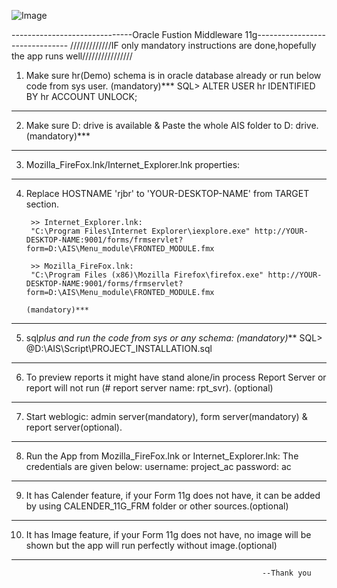 ![Image](https://github.com/user-attachments/assets/9492b063-56aa-4bb0-b7b6-cc3b229bbeab)


------------------------------Oracle Fustion Middleware 11g-------------------------------
/////////////IF only mandatory instructions are done,hopefully the app runs well////////////////
1. Make sure hr(Demo) schema is in oracle database already or run below code from sys user. (mandatory)***
		SQL> ALTER USER hr IDENTIFIED BY hr ACCOUNT UNLOCK;
--------------------------------------------------------
2. Make sure D: drive is available & Paste the whole AIS folder to D: drive. (mandatory)***
--------------------------------------------------------
3. Mozilla_FireFox.lnk/Internet_Explorer.lnk properties:
--------------------------------------------------------
4. Replace HOSTNAME 'rjbr' to 'YOUR-DESKTOP-NAME' from TARGET section. 

		>> Internet_Explorer.lnk:
		"C:\Program Files\Internet Explorer\iexplore.exe" http://YOUR-DESKTOP-NAME:9001/forms/frmservlet?form=D:\AIS\Menu_module\FRONTED_MODULE.fmx
		
		>> Mozilla_FireFox.lnk:
		"C:\Program Files (x86)\Mozilla Firefox\firefox.exe" http://YOUR-DESKTOP-NAME:9001/forms/frmservlet?form=D:\AIS\Menu_module\FRONTED_MODULE.fmx
																		(mandatory)***
--------------------------------------------------------
5. sql*plus and run the code from sys or any schema: (mandatory)***	
		SQL> @D:\AIS\Script\PROJECT_INSTALLATION.sql
--------------------------------------------------------
6. To preview reports it might have stand alone/in process Report Server or report will not run (# report server name: rpt_svr). (optional)
--------------------------------------------------------
7. Start weblogic: admin server(mandatory), form server(mandatory) & report server(optional).
--------------------------------------------------------
8. Run the App from Mozilla_FireFox.lnk or Internet_Explorer.lnk:
						The credentials are given below:
							username: project_ac
							password: ac
--------------------------------------------------------
9. It has Calender feature, if your Form 11g does not have, it can be added by using CALENDER_11G_FRM folder or other sources.(optional)
--------------------------------------------------------
10. It has Image feature, if your Form 11g does not have, no image will be shown but the app will run perfectly without image.(optional)
--------------------------------------------------------
															--Thank you
